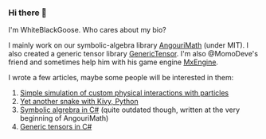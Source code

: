 ### Hi there 👋

I'm WhiteBlackGoose. Who cares about my bio?

I mainly work on our symbolic-algebra library <a href="https://github.com/asc-community/AngouriMath">AngouriMath</a> (under MIT). I also created a generic tensor library <a href="https://github.com/asc-community/GenericTensor">GenericTensor</a>. I'm also @MomoDeve's friend and sometimes help him with his game engine <a href="https://github.com/asc-community/MxEngine">MxEngine</a>.

I wrote a few articles, maybe some people will be interested in them:
1. <a href="https://dzone.com/articles/a-simple-simulation-of-custom-physical-interaction">Simple simulation of custom physical interactions with particles</a>
2. <a href="https://habr.com/ru/post/465523/">Yet another snake with Kivy, Python</a>
3. <a href="https://habr.com/ru/post/486496/">Symbolic algrebra in C#</a> (quite outdated though, written at the very beginning of AngouriMath)
4. <a href="https://gist.github.com/WhiteBlackGoose/5b84b2237704a91ffe7f34372196df32">Generic tensors in C#</a>
